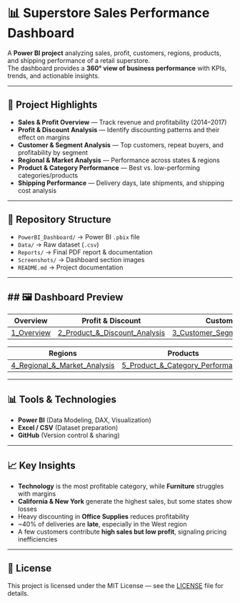 # 📊 Superstore Sales Performance Dashboard

A **Power BI project** analyzing sales, profit, customers, regions, products, and shipping performance of a retail superstore.  
The dashboard provides a **360° view of business performance** with KPIs, trends, and actionable insights.

---

## 🚀 Project Highlights
- **Sales & Profit Overview** — Track revenue and profitability (2014–2017)  
- **Profit & Discount Analysis** — Identify discounting patterns and their effect on margins  
- **Customer & Segment Analysis** — Top customers, repeat buyers, and profitability by segment  
- **Regional & Market Analysis** — Performance across states & regions  
- **Product & Category Performance** — Best vs. low-performing categories/products  
- **Shipping Performance** — Delivery days, late shipments, and shipping cost analysis  

---

## 📂 Repository Structure
- `PowerBI_Dashboard/` → Power BI `.pbix` file  
- `Data/` → Raw dataset (`.csv`)  
- `Reports/` → Final PDF report & documentation  
- `Screenshots/` → Dashboard section images  
- `README.md` → Project documentation  

---

## ## 🖼️ Dashboard Preview

| Overview        | Profit & Discount                | Customers                         |
| --------------- | -------------------------------- | --------------------------------- |
| [1_Overview](Screenshots/1_Overview.png) | [2_Product_&_Discount_Analysis](screenshots/2_Profit_&_Discount_Analysis.png) | [3_Customer_Segment_Analysis](screenshots/3_Customer_&_Segment_Analysis.png) |

| Regions                          | Products                             | Shipping                              |
| -------------------------------- | ------------------------------------ | ------------------------------------- |
| [4_Regional_&_Market_Analysis](screenshots/4_Regional_&_Market_Analysis.png) | [5_Product_&_Category_Performance](screenshots/5_Product_&_Category_Performance.png) | [6_Shipping_&_Delivery_Performance.png](screenshots/6_Shipping_&_Delivery_Performance.png) |


---

## 📊 Tools & Technologies
- **Power BI** (Data Modeling, DAX, Visualization)  
- **Excel / CSV** (Dataset preparation)  
- **GitHub** (Version control & sharing)  

---

## 📈 Key Insights
- **Technology** is the most profitable category, while **Furniture** struggles with margins  
- **California & New York** generate the highest sales, but some states show losses  
- Heavy discounting in **Office Supplies** reduces profitability  
- ~40% of deliveries are **late**, especially in the West region  
- A few customers contribute **high sales but low profit**, signaling pricing inefficiencies  

---

## 📜 License
This project is licensed under the MIT License — see the [LICENSE](LICENSE) file for details.

